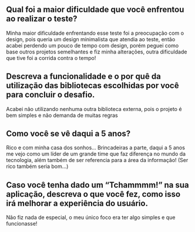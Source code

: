 ## Qual foi a maior dificuldade que você enfrentou ao realizar o teste? 
Minha maior dificuldade enfrentando esse teste foi a preocupação com o design, pois queria um design minimalista que atendia ao teste, então acabei perdendo um pouco de tempo com design, porém peguei como base outros projetos semelhantes e fiz minha alterações, outra dificuldade que tive foi a corrida contra o tempo!

## Descreva a funcionalidade e o por quê da utilização das bibliotecas escolhidas por você para concluir o desafio.
Acabei não utilizando nenhuma outra biblioteca externa, pois o projeto é bem simples e não demanda de muitas regras

## Como você se vê daqui a 5 anos?
Rico e com minha casa dos sonhos... Brincadeiras a parte, daqui a 5 anos me vejo como um líder de um grande time que faz diferença no mundo da tecnologia, além também de ser referencia para a área da informação! (Ser rico também seria bom...)

## Caso você tenha dado um “Tchammmm!” na sua aplicação, descreva o que você fez, como isso irá melhorar a experiência do usuário.
Não fiz nada de especial, o meu único foco era ter algo simples e que funcionasse!